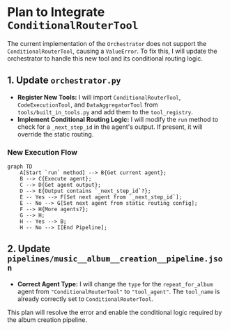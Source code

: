 # Plan to Integrate `ConditionalRouterTool`

The current implementation of the `Orchestrator` does not support the `ConditionalRouterTool`, causing a `ValueError`. To fix this, I will update the orchestrator to handle this new tool and its conditional routing logic.

## 1. Update `orchestrator.py`

-   **Register New Tools:** I will import `ConditionalRouterTool`, `CodeExecutionTool`, and `DataAggregatorTool` from `tools/built_in_tools.py` and add them to the `tool_registry`.
-   **Implement Conditional Routing Logic:** I will modify the `run` method to check for a `_next_step_id` in the agent's output. If present, it will override the static routing.

### New Execution Flow

```mermaid
graph TD
    A[Start `run` method] --> B{Get current agent};
    B --> C{Execute agent};
    C --> D{Get agent output};
    D --> E{Output contains `_next_step_id`?};
    E -- Yes --> F[Set next agent from `_next_step_id`];
    E -- No --> G[Set next agent from static routing config];
    F --> H{More agents?};
    G --> H;
    H -- Yes --> B;
    H -- No --> I[End Pipeline];
```

## 2. Update `pipelines/music__album__creation__pipeline.json`

-   **Correct Agent Type:** I will change the `type` for the `repeat_for_album` agent from `"ConditionalRouterTool"` to `"tool_agent"`. The `tool_name` is already correctly set to `ConditionalRouterTool`.

This plan will resolve the error and enable the conditional logic required by the album creation pipeline.